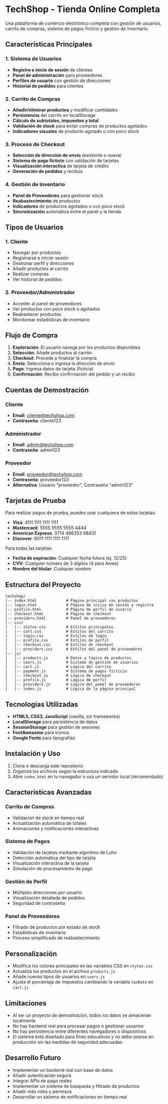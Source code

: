 # TechShop - Tienda Online Completa

Una plataforma de comercio electrónico completa con gestión de usuarios, carrito de compras, sistema de pagos ficticio y gestión de inventario.

## Características Principales

### 1. Sistema de Usuarios

- **Registro e inicio de sesión** de clientes
- **Panel de administración** para proveedores
- **Perfiles de usuario** con gestión de direcciones
- **Historial de pedidos** para clientes

### 2. Carrito de Compras

- **Añadir/eliminar productos** y modificar cantidades
- **Persistencia** del carrito en localStorage
- **Cálculo de subtotales, impuestos y total**
- **Validación de stock** para evitar compras de productos agotados
- **Indicadores visuales** de producto agotado o con poco stock

### 3. Proceso de Checkout

- **Selección de dirección de envío** (existente o nueva)
- **Sistema de pago ficticio** con validación de tarjetas
- **Visualización interactiva** de tarjeta de crédito
- **Generación de pedidos** y recibos

### 4. Gestión de Inventario

- **Panel de Proveedores** para gestionar stock
- **Reabastecimiento** de productos
- **Indicadores** de productos agotados o con poco stock
- **Sincronización** automática entre el panel y la tienda

## Tipos de Usuarios

### 1. Cliente

- Navegar por productos
- Registrarse e iniciar sesión
- Gestionar perfil y direcciones
- Añadir productos al carrito
- Realizar compras
- Ver historial de pedidos

### 2. Proveedor/Administrador

- Acceder al panel de proveedores
- Ver productos con poco stock o agotados
- Reabastecer productos
- Monitorear estadísticas de inventario

## Flujo de Compra

1. **Exploración**: El usuario navega por los productos disponibles
2. **Selección**: Añade productos al carrito
3. **Checkout**: Procede a finalizar la compra
4. **Envío**: Selecciona o ingresa la dirección de envío
5. **Pago**: Ingresa datos de tarjeta (ficticia)
6. **Confirmación**: Recibe confirmación del pedido y un recibo

## Cuentas de Demostración

### Cliente

- **Email**: cliente@techshop.com
- **Contraseña**: cliente123

### Administrador

- **Email**: admin@techshop.com
- **Contraseña**: admin123

### Proveedor

- **Email**: proveedor@techshop.com
- **Contraseña**: proveedor123
- **Alternativa**: Usuario "proveedor", Contraseña "admin123"

## Tarjetas de Prueba

Para realizar pagos de prueba, puedes usar cualquiera de estas tarjetas:

- **Visa**: 4111 1111 1111 1111
- **Mastercard**: 5555 5555 5555 4444
- **American Express**: 3714 496353 98431
- **Discover**: 6011 1111 1111 1117

Para todas las tarjetas:

- **Fecha de expiración**: Cualquier fecha futura (ej. 12/25)
- **CVV**: Cualquier número de 3 dígitos (4 para Amex)
- **Nombre del titular**: Cualquier nombre

## Estructura del Proyecto

```
techshop/
|-- index.html             # Página principal con productos
|-- login.html             # Página de inicio de sesión y registro
|-- profile.html           # Página de perfil de usuario
|-- checkout.html          # Página de checkout
|-- providers.html         # Panel de proveedores
|-- css/
|   |-- styles.css         # Estilos principales
|   |-- cart.css           # Estilos del carrito
|   |-- login.css          # Estilos de login
|   |-- profile.css        # Estilos de perfil
|   |-- checkout.css       # Estilos de checkout
|   |-- providers.css      # Estilos del panel de proveedores
|-- js/
|   |-- products.js        # Datos y lógica de productos
|   |-- users.js           # Sistema de gestión de usuarios
|   |-- cart.js            # Lógica del carrito
|   |-- payment.js         # Sistema de pagos ficticio
|   |-- checkout.js        # Lógica de checkout
|   |-- profile.js         # Lógica de perfil
|   |-- providers.js       # Lógica del panel de proveedores
|   |-- index.js           # Lógica de la página principal
```

## Tecnologías Utilizadas

- **HTML5, CSS3, JavaScript** (vanilla, sin frameworks)
- **LocalStorage** para persistencia de datos
- **SessionStorage** para gestión de sesiones
- **FontAwesome** para iconos
- **Google Fonts** para tipografías

## Instalación y Uso

1. Clona o descarga este repositorio
2. Organiza los archivos según la estructura indicada
3. Abre `index.html` en tu navegador o usa un servidor local (recomendado)

## Características Avanzadas

### Carrito de Compras

- Validación de stock en tiempo real
- Actualización automática de totales
- Animaciones y notificaciones interactivas

### Sistema de Pagos

- Validación de tarjetas mediante algoritmo de Luhn
- Detección automática del tipo de tarjeta
- Visualización interactiva de la tarjeta
- Simulación de procesamiento de pago

### Gestión de Perfil

- Múltiples direcciones por usuario
- Visualización detallada de pedidos
- Seguridad de contraseña

### Panel de Proveedores

- Filtrado de productos por estado de stock
- Estadísticas de inventario
- Proceso simplificado de reabastecimiento

## Personalización

- Modifica los colores principales en las variables CSS en `styles.css`
- Actualiza los productos en el archivo `products.js`
- Añade nuevos tipos de usuarios en `users.js`
- Ajusta el porcentaje de impuestos cambiando la variable `taxRate` en `cart.js`

## Limitaciones

- Al ser un proyecto de demostración, todos los datos se almacenan localmente
- No hay backend real para procesar pagos o gestionar usuarios
- No hay persistencia entre diferentes navegadores o dispositivos
- El sistema está diseñado para fines educativos y no debe usarse en producción sin las medidas de seguridad adecuadas

## Desarrollo Futuro

- Implementar un backend real con base de datos
- Añadir autenticación segura
- Integrar APIs de pago reales
- Implementar un sistema de búsqueda y filtrado de productos
- Añadir más roles y permisos
- Desarrollar un sistema de notificaciones en tiempo real
